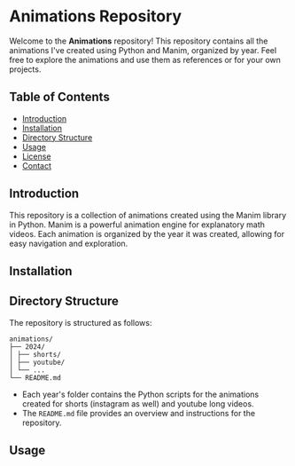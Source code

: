 # Animations Repository

Welcome to the **Animations** repository! This repository contains all the animations I've created using Python and Manim, organized by year. Feel free to explore the animations and use them as references or for your own projects.

## Table of Contents

- [Introduction](#introduction)
- [Installation](#installation)
- [Directory Structure](#directory-structure)
- [Usage](#usage)
- [License](#license)
- [Contact](#contact)

## Introduction

This repository is a collection of animations created using the Manim library in Python. Manim is a powerful animation engine for explanatory math videos. Each animation is organized by the year it was created, allowing for easy navigation and exploration.

## Installation

<!-- To run the animations locally, you'll need to have Python and Manim installed. Follow these steps to set up your environment:

1. Clone this repository:
    ```bash
    git clone https://github.com/yourusername/animations.git
    cd animations
    ```

2. Install the required Python packages:
    ```bash
    pip install -r requirements.txt
    ```

3. Install Manim by following the [official installation guide](https://docs.manim.community/en/stable/installation.html). -->

## Directory Structure

The repository is structured as follows:

```
animations/
├── 2024/
│ ├── shorts/
│ ├── youtube/
│ └── ...
└── README.md
```

- Each year's folder contains the Python scripts for the animations created for shorts (instagram as well) and youtube long videos.
- The `README.md` file provides an overview and instructions for the repository.

## Usage

<!-- To run an animation, navigate to the directory of the desired year and execute the corresponding Python script with Manim. For example, to run `animation1.py` from 2020:

```bash
cd 2020
manim -p -ql animation1.py
``` 

This command will render the animation and play it once rendering is complete. You can adjust the rendering quality and other parameters as needed. For more information on using Manim, refer to the Manim documentation. -->
